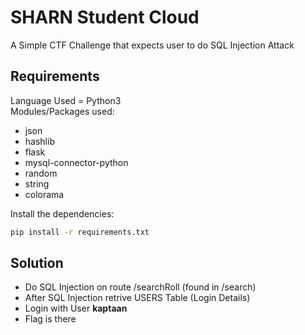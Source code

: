 # SHARN Student Cloud
A Simple CTF Challenge that expects user to do SQL Injection Attack
## Requirements
Language Used = Python3<br />
Modules/Packages used:
* json
* hashlib
* flask
* mysql-connector-python
* random
* string
* colorama
<!-- -->
Install the dependencies:
```bash
pip install -r requirements.txt
```
## Solution
* Do SQL Injection on route /searchRoll (found in /search)
* After SQL Injection retrive USERS Table (Login Details)
* Login with User **kaptaan**
* Flag is there